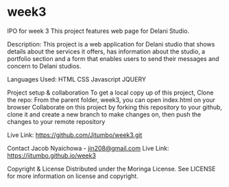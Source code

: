 # week3
IPO for week 3 This project features web page for Delani Studio.

Description: This project is a web application for Delani studio that shows details about the services it offers, has information about the studio, a portfolio section and a form that enables users to send their messages and concern to Delani studios.

Languages Used:  HTML CSS Javascript JQUERY

Project setup & collaboration To get a local copy up of this project, Clone the repo: From the parent folder, week3, you can open index.html on your browser Collaborate on this project by forking this repository to your github, clone it and create a new branch to make changes on, then push the changes to your remote repository

Live Link: https://github.com/Jitumbo/week3.git

Contact Jacob Nyaichowa - jin208@gmail.com Live Link: https://jitumbo.github.io/week3

Copyright & License Distributed under the Moringa License. See LICENSE for more information on license and copyright.
